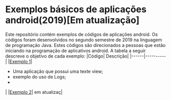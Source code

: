 # Exemplos básicos de aplicações android(2019)[Em atualização]
Este repositório contém exemplos de códigos de aplicações android. Os códigos foram desenvolvidos no segundo semestre de 2019 na linguagem de programação Java. Estes códigos são direcionados a pessoas que estão iniciando na programação de aplicativos android. A tabela a seguir descreve o objetivo de cada exemplo:
|Código| Descrição|
|------|----------|
|[Exemplo 1](/Atividade1/Atividade1/)| <ul><li>Uma aplicação que possui uma texte view;</li><li>exemplo do uso de Logs;</li><li></li></ul>|
|[Exemplo 2](/Atividade2/Atividade2/)| em atualizaç|
